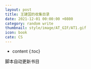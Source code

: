 ```yaml
---
layout: post
title: 王建国的收集目录
date: 2021-12-01 00:00:00 +0800
category: random write
thumbnail: style/image/AT_GIF/AT1.gif
icon: book
cate: CS
---
```


* content
{:toc}

脚本自动更新书目












